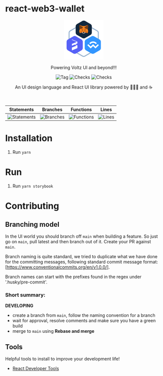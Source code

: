 # react-web3-wallet

<p align="center">
  <a href="https://app.voltz.xyz/">
    <picture>
      <img src="./docs/logo.png" alt="Voltz" width="128" />
    </picture>
  </a>
</p>

<p align="center">Powering Voltz UI and beyond!!!</p>

<p align="center">
  <img src="https://badgen.net/github/tag/Voltz-Protocol/react-web3-wallet" alt="Tag" />
  <img src="https://badgen.net/github/checks/Voltz-Protocol/react-web3-wallet/main" alt="Checks" />
  <img src="https://badgen.net/github/last-commit/Voltz-Protocol/react-web3-wallet/main" alt="Checks" />
</p>

<p align="center">
An UI design language and React UI library powered by 🥦🥦🥦 and ☕
</p>

<br />

| Statements                  | Branches                | Functions                 | Lines             |
| --------------------------- | ----------------------- | ------------------------- | ----------------- |
| ![Statements](https://img.shields.io/badge/statements-76.94%25-red.svg?style=flat) | ![Branches](https://img.shields.io/badge/branches-51.21%25-red.svg?style=flat) | ![Functions](https://img.shields.io/badge/functions-73.64%25-red.svg?style=flat) | ![Lines](https://img.shields.io/badge/lines-75.65%25-red.svg?style=flat) |

# Installation

1. Run `yarn`

# Run

1. Run `yarn storybook`

# Contributing

## Branching model

In the UI world you should branch off `main` when building a feature.
So just go on `main`, pull latest and then branch out of it.
Create your PR against `main`.

Branch naming is quite standard, we tried to duplicate what we have done for
the committing messages, following standard commit message format: [https://www.conventionalcommits.org/en/v1.0.0/].

Branch names can start with the prefixes found in the regex under '.husky/pre-commit'.

### Short summary:

**DEVELOPING**
* create a branch from `main`, follow the naming convention for a branch
* wait for approval, resolve comments and make sure you have a green build
* merge to `main` using **Rebase and merge**

## Tools

Helpful tools to install to improve your development life!
* [React Developer Tools](https://chrome.google.com/webstore/detail/react-developer-tools/fmkadmapgofadopljbjfkapdkoienihi?hl=en)
